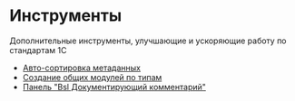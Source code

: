 # Инструменты

Дополнительные инструменты, улучшающие и ускоряющие работу по стандартам 1С

- [Авто-сортировка метаданных](autosort.md)
- [Создание общих модулей по типам](common-module-types.md)
- [Панель "Bsl Документирующий комментарий"](bsl-doc-comment-view.md)
